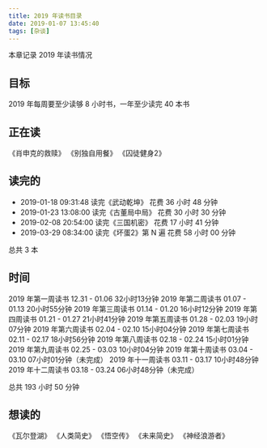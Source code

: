 ```yaml
---
title: 2019 年读书目录
date: 2019-01-07 13:45:40
tags: [杂谈]
---
```


本章记录 2019 年读书情况

<!-- more -->

## 目标
2019 年每周要至少读够 8 小时书，一年至少读完 40 本书

## 正在读
《肖申克的救赎》
《别独自用餐》
《囚徒健身2》


## 读完的

- 2019-01-18 09:31:48 读完《武动乾坤》                                             花费 36 小时 48 分钟
- 2019-01-23 13:08:00 读完《古董局中局》                                           花费 30 小时 30 分钟
- 2019-02-08 20:54:00 读完《三国机密》                                             花费 17 小时 41 分钟
- 2019-03-29 08:34:00 读完《坏蛋2》第 N 遍                                         花费 58 小时 00 分钟

总共 3 本

## 时间

2019 年第一周读书   12.31 - 01.06 32小时13分钟
2019 年第二周读书   01.07 - 01.13 20小时55分钟
2019 年第三周读书   01.14 - 01.20 16小时12分钟
2019 年第四周读书   01.21 - 01.27 21小时41分钟
2019 年第五周读书   01.28 - 02.03 19小时07分钟
2019 年第六周读书   02.04 - 02.10 15小时04分钟
2019 年第七周读书   02.11 - 02.17 18小时56分钟
2019 年第八周读书   02.18 - 02.24 15小时01分钟
2019 年第九周读书   02.25 - 03.03 10小时04分钟
2019 年第十周读书   03.04 - 03.10 07小时01分钟（未完成）
2019 年十一周读书   03.11 - 03.17 10小时48分钟
2019 年十二周读书   03.18 - 03.24 06小时48分钟（未完成）


总共 193 小时 50 分钟


## 想读的

《瓦尔登湖》
《人类简史》
《悟空传》
《未来简史》
《神经浪游者》
